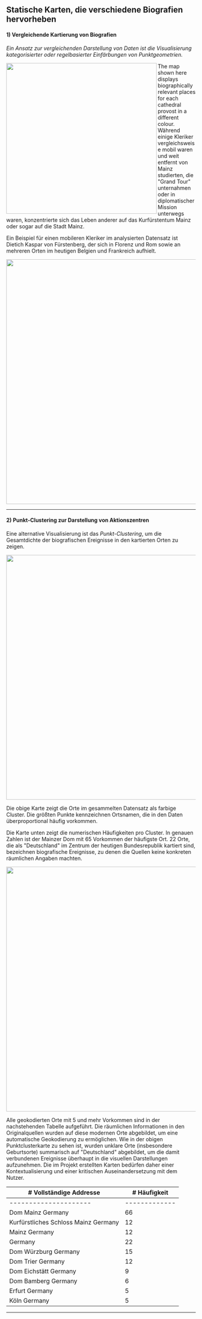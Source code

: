 <h2>Statische Karten, die verschiedene Biografien hervorheben</h2>

<h4>1) Vergleichende Kartierung von Biografien</h4>

<p><em>Ein Ansatz zur vergleichenden Darstellung von Daten ist die Visualisierung kategorisierter oder regelbasierter Einfärbungen von Punktgeometrien.</em></p>

<a href="./maps/Map_Domherren_byNAME.png"><img src="./maps/Map_Domherren_byNAME.png" width="400px" align="left"/></a>

<p padding="10px">The map shown here displays biographically relevant places for each cathedral provost in a different colour. Während einige Kleriker vergleichsweise mobil waren und weit entfernt von Mainz studierten, die "Grand Tour" unternahmen oder in diplomatischer Mission unterwegs waren, konzentrierte sich das Leben anderer auf das Kurfürstentum Mainz oder sogar auf die Stadt Mainz.</p>
<p padding="10px">Ein Beispiel für einen mobileren Kleriker im analysierten Datensatz ist Dietich Kaspar von Fürstenberg, der sich in Florenz und Rom sowie an mehreren Orten im heutigen Belgien und Frankreich aufhielt.</p>

<a href="./maps/Map_DietrichKaspar-von-Fürstenberg.png"><img src="./maps/Map_DietrichKaspar-von-Fürstenberg.png" width="650px" align="center"/></a>

<hr>

<h4>2) Punkt-Clustering zur Darstellung von Aktionszentren</h4>
<p>Eine alternative Visualisierung ist das <em>Punkt-Clustering</em>, um die Gesamtdichte der biografischen Ereignisse in den kartierten Orten zu zeigen.</p>

<a href="./maps/Domherren_clustered_close-up.png"><img src="./maps/Domherren_clustered_close-up.png" width="650px" align="center"/></a>
<p>Die obige Karte zeigt die Orte im gesammelten Datensatz als farbige Cluster. Die größten Punkte kennzeichnen Ortsnamen, die in den Daten überproportional häufig vorkommen.</p>
<p>Die Karte unten zeigt die numerischen Häufigkeiten pro Cluster. In genauen Zahlen ist der Mainzer Dom mit 65 Vorkommen der häufigste Ort. 22 Orte, die als "Deutschland" im Zentrum der heutigen Bundesrepublik kartiert sind, bezeichnen biografische Ereignisse, zu denen die Quellen keine konkreten räumlichen Angaben machten.</p>

<a href="./maps/Domherren_places-frequency_2.png"><img src="./maps/Domherren_places-frequency_2.png" width="650px" align="center"/></a>

<p>Alle geokodierten Orte mit 5 und mehr Vorkommen sind in der nachstehenden Tabelle aufgeführt. Die räumlichen Informationen in den Originalquellen wurden auf diese modernen Orte abgebildet, um eine automatische Geokodierung zu ermöglichen. Wie in der obigen Punktclusterkarte zu sehen ist, wurden unklare Orte (insbesondere Geburtsorte) summarisch auf "Deutschland" abgebildet, um die damit verbundenen Ereignisse überhaupt in die visuellen Darstellungen aufzunehmen. Die im Projekt erstellten Karten bedürfen daher einer Kontextualisierung und einer kritischen Auseinandersetzung mit dem Nutzer.</p>
<table class="table table-bordered table-hover table-condensed">
<thead><tr><th title="Field #2"># Vollständige Addresse</th>
<th title="Field #3"># Häufigkeit</th>
</tr></thead>
<tbody><tr>
<td>---------------------</td>
<td>-------------</td>
</tr>
<tr>
<td>Dom Mainz Germany    </td>
<td>66           </td>
</tr>
<tr>
<td>Kurfürstliches Schloss Mainz Germany        </td>
<td>12           </td>
</tr>
<tr>
<td>Mainz Germany        </td>
<td>12           </td>
</tr>
<tr>
<td>Germany              </td>
<td>22           </td>
</tr>
<tr>
<td>Dom Würzburg Germany </td>
<td>15           </td>
</tr>
<tr>
<td>Dom Trier Germany    </td>
<td>12           </td>
</tr>
<tr>
<td>Dom Eichstätt Germany</td>
<td>9            </td>
</tr>
<tr>
<td>Dom Bamberg Germany  </td>
<td>6            </td>
</tr>
<tr>
<td>Erfurt Germany       </td>
<td>5            </td>
</tr>
<tr>
<td>Köln Germany         </td>
<td>5            </td>
</tr>
</tbody></table>

<hr>
